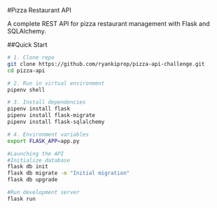 #Pizza Restaurant API

A complete REST API for pizza restaurant management with Flask and SQLAlchemy.

##Quick Start

```bash
# 1. Clone repo
git clone https://github.com/ryankiprop/pizza-api-challenge.git
cd pizza-api

# 2. Run in virtual environment
pipenv shell

# 3. Install dependencies
pipenv install flask
pipenv install flask-migrate
pipenv install flask-sqlalchemy

# 4. Environment variables
export FLASK_APP=app.py

#Launching the API
#Initialize database
flask db init
flask db migrate -m "Initial migration"
flask db upgrade

#Run development server
flask run



